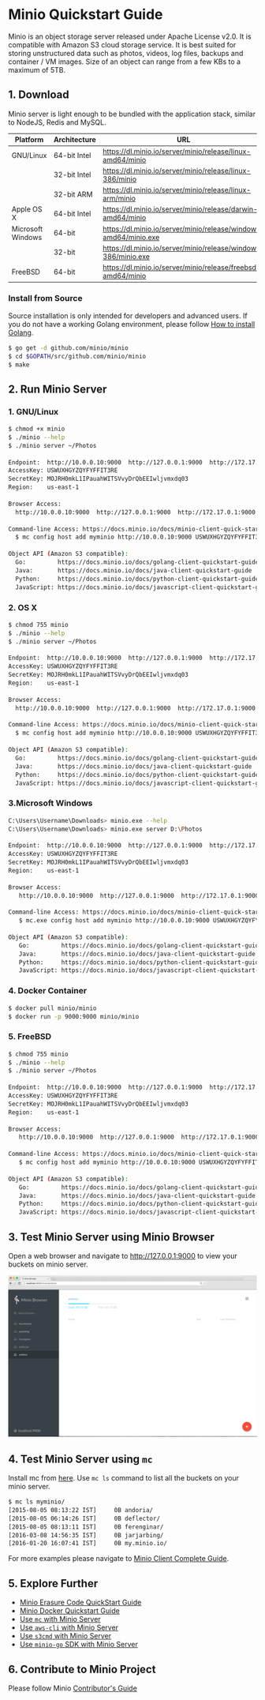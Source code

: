 # Minio Quickstart Guide
Minio is an object storage server released under Apache License v2.0. It is compatible with Amazon S3 cloud storage service. It is best suited for storing unstructured data such as photos, videos, log files, backups and container / VM images. Size of an object can range from a few KBs to a maximum of 5TB.

##  1. Download
Minio server is light enough to be bundled with the application stack, similar to NodeJS, Redis and MySQL.

| Platform| Architecture | URL|
| ----------| -------- | ------|
|GNU/Linux|64-bit Intel|https://dl.minio.io/server/minio/release/linux-amd64/minio|
||32-bit Intel|https://dl.minio.io/server/minio/release/linux-386/minio|
||32-bit ARM|https://dl.minio.io/server/minio/release/linux-arm/minio|
|Apple OS X|64-bit Intel|https://dl.minio.io/server/minio/release/darwin-amd64/minio|
|Microsoft Windows|64-bit|https://dl.minio.io/server/minio/release/windows-amd64/minio.exe|
||32-bit|https://dl.minio.io/server/minio/release/windows-386/minio.exe|
|FreeBSD|64-bit|https://dl.minio.io/server/minio/release/freebsd-amd64/minio|



### Install from Source 

Source installation is only intended for developers and advanced users. If you do not have a working Golang environment, please follow [How to install Golang](https://docs.minio.io/docs/how-to-install-golang).

```sh
$ go get -d github.com/minio/minio
$ cd $GOPATH/src/github.com/minio/minio
$ make
```
## 2.  Run Minio Server
 
### 1. GNU/Linux

 ```sh
$ chmod +x minio
$ ./minio --help
$ ./minio server ~/Photos

Endpoint:  http://10.0.0.10:9000  http://127.0.0.1:9000  http://172.17.0.1:9000
AccessKey: USWUXHGYZQYFYFFIT3RE 
SecretKey: MOJRH0mkL1IPauahWITSVvyDrQbEEIwljvmxdq03 
Region:    us-east-1

Browser Access:
   http://10.0.0.10:9000  http://127.0.0.1:9000  http://172.17.0.1:9000

Command-line Access: https://docs.minio.io/docs/minio-client-quick-start-guide
   $ mc config host add myminio http://10.0.0.10:9000 USWUXHGYZQYFYFFIT3RE MOJRH0mkL1IPauahWITSVvyDrQbEEIwljvmxdq03

Object API (Amazon S3 compatible):
   Go:         https://docs.minio.io/docs/golang-client-quickstart-guide
   Java:       https://docs.minio.io/docs/java-client-quickstart-guide
   Python:     https://docs.minio.io/docs/python-client-quickstart-guide
   JavaScript: https://docs.minio.io/docs/javascript-client-quickstart-guide
```

### 2. OS X

 ```sh
$ chmod 755 minio
$ ./minio --help
$ ./minio server ~/Photos

Endpoint:  http://10.0.0.10:9000  http://127.0.0.1:9000  http://172.17.0.1:9000
AccessKey: USWUXHGYZQYFYFFIT3RE 
SecretKey: MOJRH0mkL1IPauahWITSVvyDrQbEEIwljvmxdq03 
Region:    us-east-1

Browser Access:
   http://10.0.0.10:9000  http://127.0.0.1:9000  http://172.17.0.1:9000

Command-line Access: https://docs.minio.io/docs/minio-client-quick-start-guide
   $ mc config host add myminio http://10.0.0.10:9000 USWUXHGYZQYFYFFIT3RE MOJRH0mkL1IPauahWITSVvyDrQbEEIwljvmxdq03

Object API (Amazon S3 compatible):
   Go:         https://docs.minio.io/docs/golang-client-quickstart-guide
   Java:       https://docs.minio.io/docs/java-client-quickstart-guide
   Python:     https://docs.minio.io/docs/python-client-quickstart-guide
   JavaScript: https://docs.minio.io/docs/javascript-client-quickstart-guide
```

### 3.Microsoft Windows

```sh
C:\Users\Username\Downloads> minio.exe --help
C:\Users\Username\Downloads> minio.exe server D:\Photos

Endpoint:  http://10.0.0.10:9000  http://127.0.0.1:9000  http://172.17.0.1:9000
AccessKey: USWUXHGYZQYFYFFIT3RE 
SecretKey: MOJRH0mkL1IPauahWITSVvyDrQbEEIwljvmxdq03 
Region:    us-east-1

Browser Access:
   http://10.0.0.10:9000  http://127.0.0.1:9000  http://172.17.0.1:9000

Command-line Access: https://docs.minio.io/docs/minio-client-quick-start-guide
   $ mc.exe config host add myminio http://10.0.0.10:9000 USWUXHGYZQYFYFFIT3RE MOJRH0mkL1IPauahWITSVvyDrQbEEIwljvmxdq03

Object API (Amazon S3 compatible):
   Go:         https://docs.minio.io/docs/golang-client-quickstart-guide
   Java:       https://docs.minio.io/docs/java-client-quickstart-guide
   Python:     https://docs.minio.io/docs/python-client-quickstart-guide
   JavaScript: https://docs.minio.io/docs/javascript-client-quickstart-guide

```

### 4. Docker Container

```sh
$ docker pull minio/minio
$ docker run -p 9000:9000 minio/minio
```

### 5. FreeBSD

```sh
$ chmod 755 minio
$ ./minio --help
$ ./minio server ~/Photos

Endpoint:  http://10.0.0.10:9000  http://127.0.0.1:9000  http://172.17.0.1:9000
AccessKey: USWUXHGYZQYFYFFIT3RE 
SecretKey: MOJRH0mkL1IPauahWITSVvyDrQbEEIwljvmxdq03 
Region:    us-east-1

Browser Access:
   http://10.0.0.10:9000  http://127.0.0.1:9000  http://172.17.0.1:9000

Command-line Access: https://docs.minio.io/docs/minio-client-quick-start-guide
   $ mc config host add myminio http://10.0.0.10:9000 USWUXHGYZQYFYFFIT3RE MOJRH0mkL1IPauahWITSVvyDrQbEEIwljvmxdq03

Object API (Amazon S3 compatible):
   Go:         https://docs.minio.io/docs/golang-client-quickstart-guide
   Java:       https://docs.minio.io/docs/java-client-quickstart-guide
   Python:     https://docs.minio.io/docs/python-client-quickstart-guide
   JavaScript: https://docs.minio.io/docs/javascript-client-quickstart-guide

```

## 3. Test Minio Server using Minio Browser
Open a web browser and navigate to http://127.0.0.1:9000 to view your buckets on minio server.

![Screenshot](./Minio_Browser.png)

 
## 4. Test Minio Server using `mc`

Install mc  from [here](https://docs.minio.io/docs/minio-client-quick-start-guide).  Use `mc ls` command to list all the buckets on your minio server.
 
```sh
$ mc ls myminio/
[2015-08-05 08:13:22 IST]     0B andoria/
[2015-08-05 06:14:26 IST]     0B deflector/
[2015-08-05 08:13:11 IST]     0B ferenginar/
[2016-03-08 14:56:35 IST]     0B jarjarbing/
[2016-01-20 16:07:41 IST]     0B my.minio.io/
```

For more examples please navigate to [Minio Client Complete Guide](https://docs.minio.io/docs/minio-client-complete-guide).

## 5. Explore Further
- [Minio Erasure Code QuickStart Guide](https://docs.minio.io/docs/minio-erasure-code-quickstart-guide)
- [Minio Docker Quickstart Guide](https://docs.minio.io/docs/minio-docker-container)
- [Use `mc` with Minio Server](https://docs.minio.io/docs/minio-client-quick-start-guide) 
- [Use `aws-cli` with Minio Server](https://docs.minio.io/docs/how-to-use-aws-cli-with-minio) 
- [Use `s3cmd` with Minio Server](https://docs.minio.io/docs/s3cmd-with-minio-server) 
- [Use `minio-go` SDK with Minio Server](https://docs/golang-client-quickstart-guide) 
 
 
## 6. Contribute to Minio Project
Please follow Minio [Contributor's Guide](./CONTRIBUTING.md)
 
 
